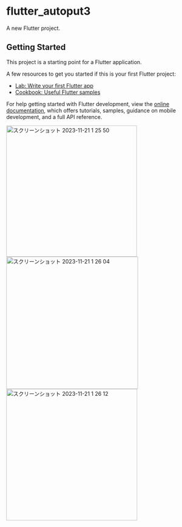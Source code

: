 # flutter_autoput3

A new Flutter project.

## Getting Started

This project is a starting point for a Flutter application.

A few resources to get you started if this is your first Flutter project:

- [Lab: Write your first Flutter app](https://docs.flutter.dev/get-started/codelab)
- [Cookbook: Useful Flutter samples](https://docs.flutter.dev/cookbook)

For help getting started with Flutter development, view the
[online documentation](https://docs.flutter.dev/), which offers tutorials,
samples, guidance on mobile development, and a full API reference.

<img width="344" alt="スクリーンショット 2023-11-21 1 25 50" src="https://github.com/ShindoriAika/flutter_autoput3/assets/72541739/5894c0c7-3310-4fb0-9495-b08ce083553e">
<img width="347" alt="スクリーンショット 2023-11-21 1 26 04" src="https://github.com/ShindoriAika/flutter_autoput3/assets/72541739/54d8d43f-9270-40e5-be53-6c0a8b61fe7a">
<img width="345" alt="スクリーンショット 2023-11-21 1 26 12" src="https://github.com/ShindoriAika/flutter_autoput3/assets/72541739/690f53df-fdb2-492b-bca3-0cabf1c6628b">
